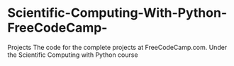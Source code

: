 # Scientific-Computing-With-Python-FreeCodeCamp-
Projects
The code for the complete projects at FreeCodeCamp.com. Under the Scientific Computing with Python course
